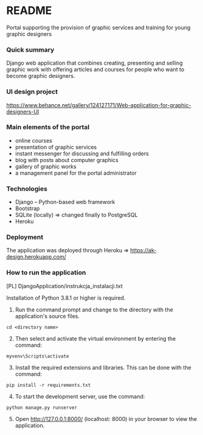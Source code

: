 # README #

Portal supporting the provision of graphic services and training for young graphic designers

### Quick summary ###

Django web application that combines creating, presenting and selling graphic work with offering articles and courses for people who want to become graphic designers.

### UI design project ###

https://www.behance.net/gallery/124127171/Web-application-for-graphic-designers-UI

### Main elements of the portal ###

* online courses
* presentation of graphic services
* instant messenger for discussing and fulfilling orders
* blog with posts about computer graphics
* gallery of graphic works
* a management panel for the portal administrator

### Technologies ###

* Django – Python-based web framework 
* Bootstrap
* SQLite (locally) => changed finally to PostgreSQL
* Heroku

### Deployment ###

The application was deployed through Heroku => https://ak-design.herokuapp.com/

### How to run the application ###

[PL] DjangoApplication/instrukcja_instalacji.txt

Installation of Python 3.8.1 or higher is required.

1. Run the command prompt and change to the directory with the application's source files.
```
cd <directory name>
```

2. Then select and activate the virtual environment by entering the command:
```
myvenv\Scripts\activate
```

3. Install the required extensions and libraries.
This can be done with the command:
```
pip install -r requirements.txt
```

4. To start the development server, use the command:
```
python manage.py runserver
```

5. Open http://127.0.0.1:8000/ (localhost: 8000) in your browser to view the application.

